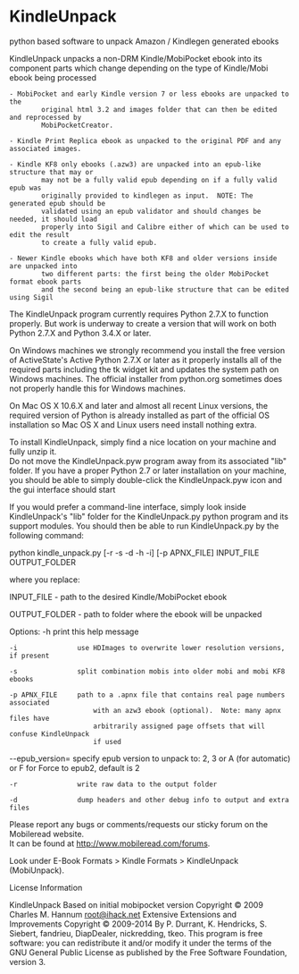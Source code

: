 KindleUnpack
============

python based software to unpack Amazon / Kindlegen generated ebooks

KindleUnpack unpacks a non-DRM Kindle/MobiPocket ebook into its component parts 
which change depending on the type of Kindle/Mobi ebook being processed

	- MobiPocket and early Kindle version 7 or less ebooks are unpacked to the 
            original html 3.2 and images folder that can then be edited and reprocessed by 
            MobiPocketCreator.

	- Kindle Print Replica ebook as unpacked to the original PDF and any associated images.

	- Kindle KF8 only ebooks (.azw3) are unpacked into an epub-like structure that may or 
            may not be a fully valid epub depending on if a fully valid epub was 
            originally provided to kindlegen as input.  NOTE: The generated epub should be
            validated using an epub validator and should changes be needed, it should load
            properly into Sigil and Calibre either of which can be used to edit the result
            to create a fully valid epub.

	- Newer Kindle ebooks which have both KF8 and older versions inside are unpacked into 
            two different parts: the first being the older MobiPocket format ebook parts 
            and the second being an epub-like structure that can be edited using Sigil

The KindleUnpack program currently requires Python 2.7.X to function properly. But work is 
underway to create a version that will work on both Python 2.7.X and Python 3.4.X or later.

On Windows machines we strongly recommend you install the free version of ActiveState's 
Active Python 2.7.X or later as it properly installs all of the required parts including 
the tk widget kit and updates the system path on Windows machines.  The official installer 
from python.org sometimes does not properly handle this for Windows machines.

On Mac OS X 10.6.X and later and almost all recent Linux versions, the required version 
of Python is already installed as part of the official OS installation so Mac OS X and 
Linux users need install nothing extra.

To install KindleUnpack, simply find a nice location on your machine and fully unzip it.  
Do not move the KindleUnpack.pyw program away from its associated "lib" folder.  If you 
have a proper Python 2.7 or later installation on your machine, you should be able to 
simply double-click the KindleUnpack.pyw icon and the gui interface should start

If you would prefer a command-line interface, simply look inside KindleUnpack's "lib" 
folder for the KindleUnpack.py python program and its support modules.  You should 
then be able to run KindleUnpack.py by the following command:


python kindle_unpack.py [-r -s -d -h -i] [-p APNX_FILE] INPUT_FILE OUTPUT_FOLDER

where you replace:

   INPUT_FILE      - path to the desired Kindle/MobiPocket ebook

   OUTPUT_FOLDER   - path to folder where the ebook will be unpacked

Options:
    -h               print this help message

    -i               use HDImages to overwrite lower resolution versions, if present

    -s               split combination mobis into older mobi and mobi KF8 ebooks

    -p APNX_FILE     path to a .apnx file that contains real page numbers associated
                         with an azw3 ebook (optional).  Note: many apnx files have 
                         arbitrarily assigned page offsets that will confuse KindleUnpack 
                         if used

   --epub_version=   specify epub version to unpack to: 2, 3 or A (for automatic) or 
                        F for Force to epub2, default is 2

    -r               write raw data to the output folder

    -d               dump headers and other debug info to output and extra files



Please report any bugs or comments/requests our sticky forum on the Mobileread website.  
It can be found at http://www.mobileread.com/forums.  

Look under E-Book Formats > Kindle Formats > KindleUnpack (MobiUnpack).


License Information

KindleUnpack
    Based on initial mobipocket version Copyright © 2009 Charles M. Hannum <root@ihack.net>
    Extensive Extensions and Improvements Copyright © 2009-2014 
         By P. Durrant, K. Hendricks, S. Siebert, fandrieu, DiapDealer, nickredding, tkeo.
    This program is free software: you can redistribute it and/or modify
    it under the terms of the GNU General Public License as published by
    the Free Software Foundation, version 3.
